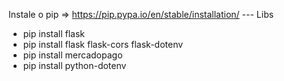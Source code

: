 Instale o pip => https://pip.pypa.io/en/stable/installation/
--- Libs
  - pip install flask
  - pip install flask flask-cors flask-dotenv
  - pip install mercadopago
  - pip install python-dotenv
